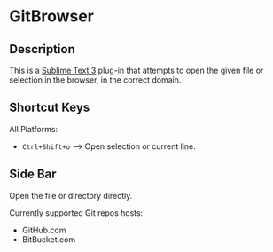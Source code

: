 GitBrowser
========================

Description
------------------

This is a [Sublime Text 3](http://www.sublimetext.com/) plug-in that attempts to open the given file or selection in the browser, in the correct domain.

Shortcut Keys
------------------

All Platforms:
- `Ctrl+Shift+o` --> Open selection or current line.

Side Bar
------------------

Open the file or directory directly.

Currently supported Git repos hosts:
+ GitHub.com
+ BitBucket.com
